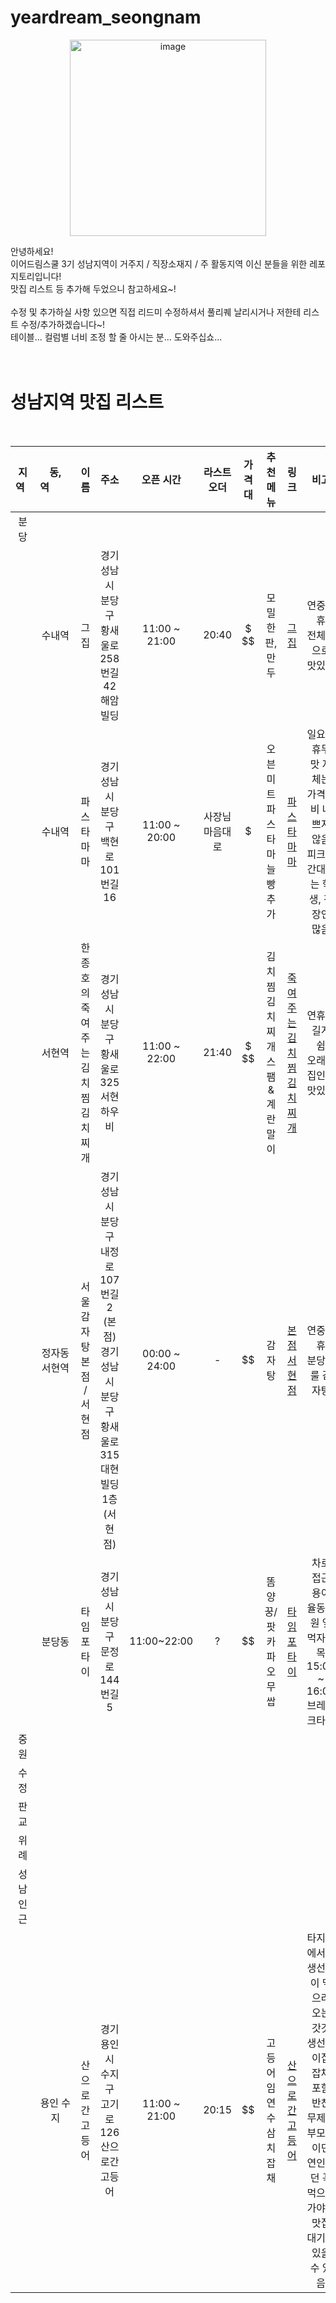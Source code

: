 # yeardream_seongnam

<p align='center'>
  <img width="314" alt="image" src="https://github.com/jasonheesanglee/yeardream_seongnam/assets/123557477/03cb85cb-ea80-4f3b-aaa2-096342eb9ca1">
</p>

안녕하세요! <br>
이어드림스쿨 3기 성남지역이 거주지 / 직장소재지 / 주 활동지역 이신 분들을 위한 레포지토리입니다! <br>
맛집 리스트 등 추가해 두었으니 참고하세요~! <br>
<br>
수정 및 추가하실 사항 있으면 직접 리드미 수정하셔서 풀리퀘 날리시거나 저한테 리스트 수정/추가하겠습니다~!<br>
테이블... 컬럼별 너비 조정 할 줄 아시는 분... 도와주십쇼...<br>
<br><br>

# 성남지역 맛집 리스트
<br>

|지역&nbsp;&nbsp;|동, 역&nbsp;&nbsp;&nbsp;&nbsp;&nbsp;&nbsp;&nbsp;&nbsp;|이름|주소|오픈 시간|라스트<br>오더|가격대|추천<br>메뉴|링크|비고|
| :---: | :---: | :---: | :---: | :---: | :---: | :---: | :---: | :---: | :---: |
|분당|||||||||
||수내역|그집|경기 성남시 분당구 황새울로258번길 42 해암빌딩|11:00 ~ 21:00|20:40|\$<br>$$|모밀한판, 만두|[그집](https://naver.me/FXZr5ogM)|연중무휴<br>전체적으로 맛있음|
||수내역|파스타마마|경기 성남시 분당구 백현로101번길 16|11:00 ~ 20:00|사장님<br>마음대로|$|오븐미트<br>파스타<br>마늘빵 추가|[파스타마마](https://naver.me/xRQU5LW2)|일요일 휴무<br>맛 자체는 가격대비 나쁘지 않음<br>피크시간대에는 학생, 직장인 많음|
||서현역|한종호의 죽여주는 김치찜 김치찌개|경기 성남시 분당구 황새울로 325 서현하우비|11:00 ~ 22:00|21:40|\$<br>$$|김치찜<br>김치찌개<br>스팸&계란말이|[죽여주는김치찜김치찌개](https://naver.me/FU3QLidr)|연휴에 길게 쉼<br>오래된 집인데 맛있음|
||정자동<br>서현역|서울감자탕<br>본점 / 서현점|경기 성남시 분당구 내정로107번길 2 (본점)<br>경기 성남시 분당구 황새울로 315 대현빌딩 1층 (서현점)|00:00 ~ 24:00|-|\$$|감자탕|[본점](https://naver.me/FLBkTVsD)<br>[서현점](https://naver.me/FdsGbW7Q)|연중무휴<br>분당국룰 감자탕|
||분당동|타임포타이|경기 성남시 분당구 문정로144번길 5|11:00~22:00|?|$$|똠양꿍/팟카파오 무 쌉|[타임포타이](https://naver.me/5iz04eON)|차로 접근 용이<br>율동공원 옆 먹자골목<br>15:00 ~ 16:00 브레이크타임|
|중원||||||||||
|수정||||||||||
|판교||||||||||
|위례||||||||||
|성남 인근||||||||||
||용인 수지|산으로간고등어|경기 용인시 수지구 고기로 126 산으로간고등어|11:00 ~ 21:00|20:15|$$|고등어<br>임연수<br>삼치<br>잡채|[산으로간고등어](https://naver.me/GVAWl6Ao)|타지역에서도 생선구이 먹으러 오는 갓갓 생선구이집<br>잡채 포함 반찬 무제한<br>부모님이던 연인이던 꼭 먹으러 가야할 맛집<br>대기가 있을 수 있음|
